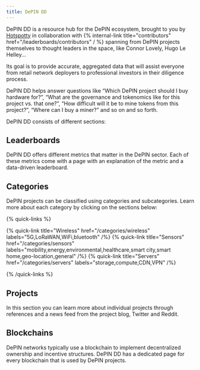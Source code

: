 ```yaml
---
title: DePIN DD
---
```


DePIN DD is a resource hub for the DePIN ecosystem, brought to you by [Hotspotty](https://twitter.com/hotspotty) in collaboration with {% internal-link title="contributors" href="/leaderboards/contributors" / %} spanning from DePIN projects themselves to thought leaders in the space, like Connor Lovely, Hugo Le Helley...

Its goal is to provide accurate, aggregated data that will assist everyone from retail network deployers to professional investors in their diligence process.

DePIN DD helps answer questions like “Which DePIN project should I buy hardware for?”, “What are the governance and tokenomics like for this project vs. that one?”, “How difficult will it be to mine tokens from this project?”, “Where can I buy a miner?” and so on and so forth.

DePIN DD consists of different sections:

## Leaderboards

DePIN DD offers different metrics that matter in the DePIN sector. Each of these metrics come with a page with an explanation of the metric and a data-driven leaderboard.

## Categories

DePIN projects can be classified using categories and subcategories. Learn more about each category by clicking on the sections below:

{% quick-links %}

{% quick-link title="Wireless" href="/categories/wireless" labels="5G,LoRaWAN,WiFi,bluetooth" /%}
{% quick-link title="Sensors" href="/categories/sensors" labels="mobility,energy,environmental,healthcare,smart city,smart home,geo-location,general" /%}
{% quick-link title="Servers" href="/categories/servers" labels="storage,compute,CDN,VPN" /%}

{% /quick-links %}

## Projects

In this section you can learn more about individual projects through references and a news feed from the project blog, Twitter and Reddit.

## Blockchains

DePIN networks typically use a blockchain to implement decentralized ownership and incentive structures. DePIN DD has a dedicated page for every blockchain that is used by DePIN projects.
